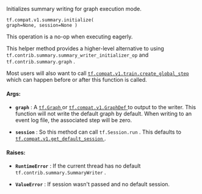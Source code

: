 Initializes summary writing for graph execution mode.


<devsite-code><pre class="prettyprint lang-python" translate="no" dir="ltr" is-upgraded=""><code translate="no" dir="ltr">tf.compat.v1.summary.initialize(
    graph=None,
    session=None
)
</code></pre></devsite-code>
This operation is a no-op when executing eagerly.

This helper method provides a higher-level alternative to using
 `tf.contrib.summary.summary_writer_initializer_op`  and
 `tf.contrib.summary.graph` .

Most users will also want to call [ `tf.compat.v1.train.create_global_step` ](https://tensorflow.google.cn/api_docs/python/tf/compat/v1/train/create_global_step)
which can happen before or after this function is called.



#### Args:

- **`graph`** : A [ `tf.Graph` ](https://tensorflow.google.cn/api_docs/python/tf/Graph) or [ `tf.compat.v1.GraphDef` ](https://tensorflow.google.cn/api_docs/python/tf/compat/v1/GraphDef) to output to the writer.
This function will not write the default graph by default. When
writing to an event log file, the associated step will be zero.

- **`session`** : So this method can call  `tf.Session.run` . This defaults
to [ `tf.compat.v1.get_default_session` ](https://tensorflow.google.cn/api_docs/python/tf/compat/v1/get_default_session).



#### Raises:

- **`RuntimeError`** : If  the current thread has no default
 `tf.contrib.summary.SummaryWriter` .

- **`ValueError`** : If session wasn't passed and no default session.

